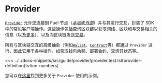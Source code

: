# Provider

[`Provider`](../../api/Account/Provider) 允许您连接到 Fuel 节点（[_*本地*_](../../get-start/getting-started.md#connecting-to-a-local-node)或[_*外部*_](../../get-start/getting-started.md#connecting-to-the-testnet)）并与其进行交互，封装了 SDK 中的常见客户端操作。这些操作包括查询区块链以获取网络、区块和与交易相关的信息（以及[更多](../../api/Account/Provider)），以及向区块链发送[交易](../transactions/index)。

所有与区块链交互的高级抽象（例如[`Wallet`](../wallets/index)、[`Contract`](../contracts/index)等）都通过 `Provider` 进行，因此它用于各种操作，如获取钱包余额、部署合约、查询其状态等。

<<< ../../docs-snippets/src/guide/provider/provider.test.ts#provider-definition{ts:line-numbers}

您可以在[这里](querying-the-chain)找到更多关于 `Provider` 使用的示例。
